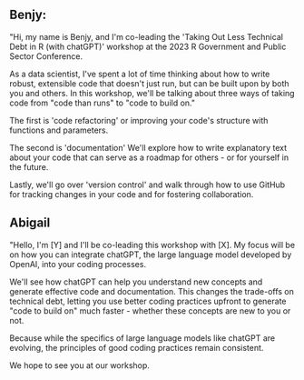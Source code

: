 ## Benjy: 

"Hi, my name is Benjy, and I'm co-leading the 'Taking Out Less Technical Debt in R (with chatGPT)' workshop at the 2023 R Government and Public Sector Conference.

As a data scientist, I've spent a lot of time thinking about how to write robust, extensible code that doesn't just run, but can be built upon by both you and others. In this workshop, we'll be talking about three ways of taking code from "code than runs" to "code to build on."

The first is 'code refactoring' or improving your code's structure with functions and parameters.

The second is 'documentation' We'll explore how to write explanatory text about your code that can serve as a roadmap for others - or for yourself in the future.

Lastly, we'll go over 'version control' and walk through how to use GitHub for tracking changes in your code and for fostering collaboration.

## Abigail

"Hello, I'm [Y] and I'll be co-leading this workshop with [X]. My focus will be on how you can integrate chatGPT, the large language model developed by OpenAI, into your coding processes.

We'll see how chatGPT can help you understand new concepts and generate effective code and documentation. This changes the trade-offs on technical debt, letting you use better coding practices upfront to generate "code to build on" much faster - whether these concepts are new to you or not. 

Because while the specifics of large language models like chatGPT are evolving, the principles of good coding practices remain consistent.

We hope to see you at our workshop. 